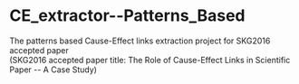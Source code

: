 # CE_extractor--Patterns_Based
The patterns based Cause-Effect links extraction project for SKG2016 accepted paper <br>
(SKG2016 accepted paper title: The Role of Cause-Effect Links in Scientific Paper -- A Case Study)
